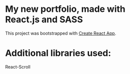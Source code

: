 # My new portfolio, made with React.js and SASS

This project was bootstrapped with [Create React App](https://github.com/facebook/create-react-app).

# Additional libraries used:
React-Scroll
